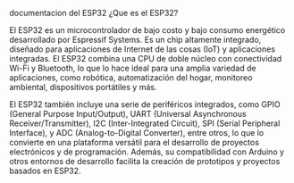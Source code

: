documentacion del ESP32
¿Que es el ESP32? 

El ESP32 es un microcontrolador de bajo costo y bajo consumo energético desarrollado por Espressif Systems. Es un chip altamente integrado, diseñado para aplicaciones de Internet de las cosas (IoT) y aplicaciones integradas. El ESP32 combina una CPU de doble núcleo con conectividad Wi-Fi y Bluetooth, lo que lo hace ideal para una amplia variedad de aplicaciones, como robótica, automatización del hogar, monitoreo ambiental, dispositivos portátiles y más.

El ESP32 también incluye una serie de periféricos integrados, como GPIO (General Purpose Input/Output), UART (Universal Asynchronous Receiver/Transmitter), I2C (Inter-Integrated Circuit), SPI (Serial Peripheral Interface), y ADC (Analog-to-Digital Converter), entre otros, lo que lo convierte en una plataforma versátil para el desarrollo de proyectos electrónicos y de programación. Además, su compatibilidad con Arduino y otros entornos de desarrollo facilita la creación de prototipos y proyectos basados en ESP32.
